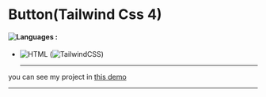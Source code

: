 # Button(Tailwind Css 4)

#### ![Languages](https://img.shields.io/github/languages/count/zeynab-jalalian/Button-Tailwind-) :

 - ![HTML](https://img.shields.io/badge/Html-orange) (![TailwindCSS](https://img.shields.io/badge/TailwindCSS-blue))

   
   ---
 you can see my project in [this demo](https://zeynab-jalalian.github.io/Button-Tailwind-/)
  ___
